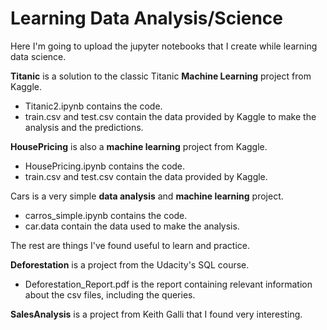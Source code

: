 # Learning Data Analysis/Science

Here I'm going to upload the jupyter notebooks that I create while learning data science.

**Titanic** is a solution to the classic Titanic **Machine Learning** project from Kaggle.
 - Titanic2.ipynb contains the code.
 - train.csv and test.csv contain the data provided by Kaggle to make the analysis and the predictions.

**HousePricing** is also a **machine learning** project from Kaggle.
 - HousePricing.ipynb contains the code.
 - train.csv and test.csv contain the data provided by Kaggle.

Cars is a very simple **data analysis** and **machine learning** project.
 - carros_simple.ipynb contains the code.
 - car.data contain the data used to make the analysis.
 

The rest are things I've found useful to learn and practice.

**Deforestation** is a project from the Udacity's SQL course.
 - Deforestation_Report.pdf is the report containing relevant information about the csv files, including the queries.

**SalesAnalysis** is a project from Keith Galli that I found very interesting.
